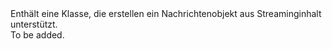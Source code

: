 <Namespace Name="Microsoft.ServiceBus.Web">
  <Docs>
    <summary>Enthält eine Klasse, die erstellen ein Nachrichtenobjekt aus Streaminginhalt unterstützt.</summary> 
    <remarks>To be added.</remarks>
  </Docs>
</Namespace>
